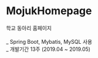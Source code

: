# MojukHomepage
학교 동아리 홈페이지<br><br>
_ Spring Boot, Mybatis, MySQL 사용<br>
_ 개발기간 13주 (2019.04 ~ 2019.05)
